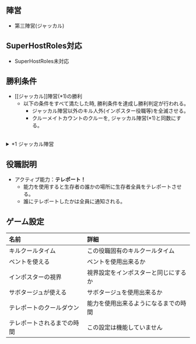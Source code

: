 ## 陣営
- 第三陣営(ジャッカル)

## SuperHostRoles対応
- SuperHostRoles未対応

## 勝利条件
- [[ジャッカル]]陣営(*1)の勝利
  - 以下の条件をすべて満たした時, 勝利条件を達成し勝利判定が行われる。
    - ジャッカル陣営以外のキル人外(インポスター役職等)を全滅させる。
    - クルーメイトカウントのクルーを, ジャッカル陣営(*1)と同数にする。<br><br>

<details><summary>*1 ジャッカル陣営</summary><div>

- 勝利判定時にジャッカル陣営としてカウントされる役職は, キル人外カウントのジャッカル陣営のみ<br><br>
- キル人外カウントのジャッカル陣営
  - [[ジャッカル]]
  - [[サイドキック]]
  - [[ジャッカルシーア]]
  - [[サイドキック(シーア)]]
  - [[波動砲ジャッカル]]
  - [[サイドキック(波動砲)]]<br><br>
- クルーメイトカウントのジャッカル陣営
  - [[ジャッカルフレンズ]]
  - [[メイヤーフレンズ]]
  - [[シーアフレンズ]]

</div></details>

## 役職説明
- アクティブ能力：**テレポート！**
  - 能力を使用すると生存者の誰かの場所に生存者全員をテレポートさせる。
  - 誰にテレポートしたかは全員に通知される。

## ゲーム設定
| 名前 | 詳細 |
| :-- | :-- |
| キルクールタイム | この役職固有のキルクールタイム |
| ベントを使える | ベントを使用出来るか |
| インポスターの視界 | 視界設定をインポスターと同じにするか |
| サボタージュが使える | サボタージュを使用出来るか |
| テレポートのクールダウン | 能力を使用出来るようになるまでの時間 |
| テレポートされるまでの時間 | この設定は機能していません |